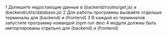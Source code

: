 1 Допишите недостающие данные в (backend/routes/get.js) и (backend/utils/database.js)
2 Для работы программы вызвайте отдельые терминалы для (backend) и (frontend)
3 В каждой из терминалов запустите программу командой (npm run dev)
4 модули должны быть импортированы отдельно для (backend) и (frontend)
